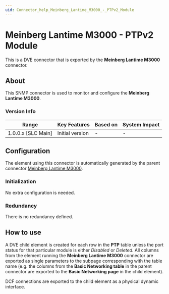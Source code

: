 ```yaml
---
uid: Connector_help_Meinberg_Lantime_M3000_-_PTPv2_Module
---
```


# Meinberg Lantime M3000 - PTPv2 Module

This is a DVE connector that is exported by the **Meinberg Lantime M3000** connector.

## About

This SNMP connector is used to monitor and configure the **Meinberg Lantime M3000**.

### Version Info

| Range                | Key Features     | Based on     | System Impact     |
|----------------------|------------------|--------------|-------------------|
| 1.0.0.x [SLC Main]   | Initial version  | -            | -                 |

## Configuration

The element using this connector is automatically generated by the parent connector [Meinberg Lantime M3000](xref:Connector_help_Meinberg_Lantime_M3000).

### Initialization

No extra configuration is needed.

### Redundancy

There is no redundancy defined.

## How to use

A DVE child element is created for each row in the **PTP** table unless the port status for that particular module is either *Disabled* or *Deleted*. All columns from the element running the **Meinberg Lantime M3000** connector are exported as single parameters to the subpage corresponding with the table name (e.g. the columns from the **Basic Networking table** in the parent connector are exported to the **Basic Networking page** in the child element).

DCF connections are exported to the child element as a physical dynamic interface.
